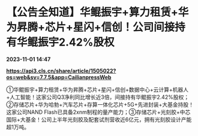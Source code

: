 # 【公告全知道】华鲲振宇+算力租赁+华为昇腾+芯片+星闪+信创！公司间接持有华鲲振宇2.42%股权

**2023-11-01 14:47**

**https://api3.cls.cn/share/article/1505022?os=web&sv=7.7.5&app=CailianpressWeb**

①华鲲振宇+算力租赁+华为昇腾+芯片+星闪+信创+数据中心+云计算+机器人+人工智能！这家公司Q3净利同比增长近3倍，间接持有华鲲振宇2.42%股权；②存储芯片+华为哈勃+汽车芯片+存算一体化芯片+5G+先进封装+大基金持股！这家公司NAND Flash已具备2xnm制程的量产能力；③存储芯片+光刻胶+中芯国际+大基金！公司上半年光刻胶及配套试剂营收近6亿元，拥有光刻胶设计产能超1万吨。